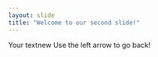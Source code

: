 ```yaml
---
layout: slide
title: "Welcome to our second slide!"
---
```

Your textnew
Use the left arrow to go back!
